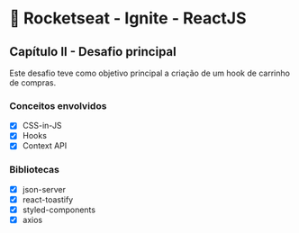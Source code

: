# :rocket: Rocketseat - Ignite - ReactJS
## Capítulo II - Desafio principal
Este desafio teve como objetivo principal a criação de um hook de carrinho de compras.
### Conceitos envolvidos
- [x] CSS-in-JS
- [x] Hooks
- [x] Context API

### Bibliotecas
- [x] json-server
- [x] react-toastify
- [x] styled-components
- [x] axios